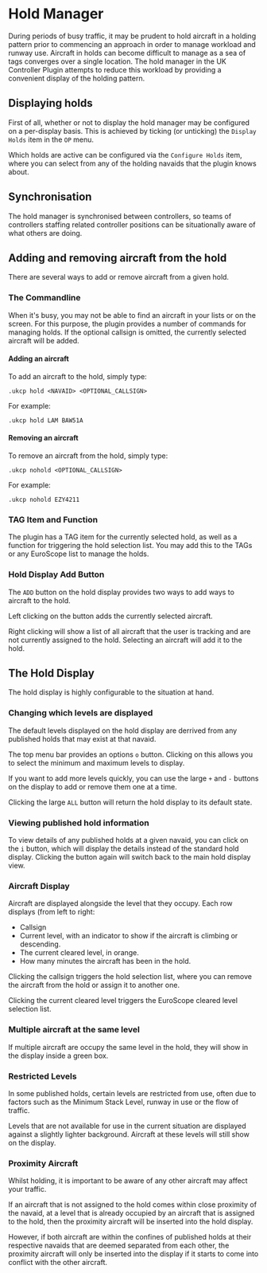 # Hold Manager

During periods of busy traffic, it may be prudent to hold aircraft in a holding pattern prior to commencing an approach
in order to manage workload and runway use. Aircraft in holds can become difficult to manage as a sea of tags converges
over a single location. The hold manager in the UK Controller Plugin attempts to reduce this workload by providing
a convenient display of the holding pattern.

## Displaying holds

First of all, whether or not to display the hold manager may be configured on a per-display basis. This is achieved
by ticking (or unticking) the `Display Holds` item in the `OP` menu.

Which holds are active can be configured via the `Configure Holds` item, where you can select from any of the holding
navaids that the plugin knows about.

## Synchronisation

The hold manager is synchronised between controllers, so teams of controllers staffing related controller
positions can be situationally aware of what others are doing.

## Adding and removing aircraft from the hold

There are several ways to add or remove aircraft from a given hold.

### The Commandline

When it's busy, you may not be able to find an aircraft in your lists or on the screen. For this purpose, the plugin
provides a number of commands for managing holds. If the optional callsign is omitted, the currently selected aircraft
will be added.

#### Adding an aircraft

To add an aircraft to the hold, simply type:

`.ukcp hold <NAVAID> <OPTIONAL_CALLSIGN>`

For example:

`.ukcp hold LAM BAW51A`

#### Removing an aircraft

To remove an aircraft from the hold, simply type:

`.ukcp nohold <OPTIONAL_CALLSIGN>`

For example:

`.ukcp nohold EZY4211`

### TAG Item and Function

The plugin has a TAG item for the currently selected hold, as well as a function for
triggering the hold selection list. You may add this to the TAGs or any EuroScope list
to manage the holds.

### Hold Display Add Button

The `ADD` button on the hold display provides two ways to add ways to aircraft to the hold.

Left clicking on the button adds the currently selected aircraft.

Right clicking will show a list of all aircraft that the user is tracking and are not currently assigned
to the hold. Selecting an aircraft will add it to the hold.

## The Hold Display

The hold display is highly configurable to the situation at hand.

### Changing which levels are displayed

The default levels displayed on the hold display are derrived from any published holds that may exist at that navaid.

The top menu bar provides an options `o` button. Clicking on this allows you to select the minimum and maximum levels to
display.

If you want to add more levels quickly, you can use the large `+` and `-` buttons on the display to add or remove them
one at a time.

Clicking the large `ALL` button will return the hold display to its default state.

### Viewing published hold information

To view details of any published holds at a given navaid, you can click on the `i` button, which will display the details
instead of the standard hold display. Clicking the button again will switch back to the main hold display view.

### Aircraft Display

Aircraft are displayed alongside the level that they occupy. Each row displays (from left to right:

- Callsign
- Current level, with an indicator to show if the aircraft is climbing or descending.
- The current cleared level, in orange.
- How many minutes the aircraft has been in the hold.

Clicking the callsign triggers the hold selection list, where you can remove the aircraft
from the hold or assign it to another one.

Clicking the current cleared level triggers the EuroScope cleared level selection list.

### Multiple aircraft at the same level

If multiple aircraft are occupy the same level in the hold, they will show in the display
inside a green box.

### Restricted Levels

In some published holds, certain levels are restricted from use, often due to factors
such as the Minimum Stack Level, runway in use or the flow of traffic.

Levels that are not available for use in the current situation are displayed against
a slightly lighter background. Aircraft at these levels will still show on the display.

### Proximity Aircraft

Whilst holding, it is important to be aware of any other aircraft may affect your traffic.

If an aircraft that is not assigned to the hold comes within close proximity of the navaid, at a level
that is already occupied by an aircraft that is assigned to the hold, then the proximity aircraft
will be inserted into the hold display.

However, if both aircraft are within the confines of published holds at their respective
navaids that are deemed separated from each other, the proximity aircraft will only be
inserted into the display if it starts to come into conflict with the other aircraft.
